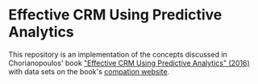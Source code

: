 # Effective CRM Using Predictive Analytics

This repository is an implementation of the concepts discussed in Chorianopoulos' book ["Effective CRM Using Predictive Analytics" (2016)](https://onlinelibrary.wiley.com/doi/book/10.1002/9781119011583) with data sets on the book's [compation website](https://www.wiley.com//legacy/wileychi/chorianopoulos/overview.html).

